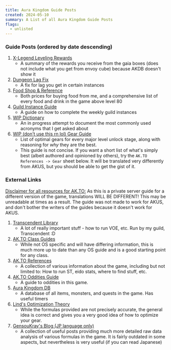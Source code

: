 ```yaml
---
title: Aura Kingdom Guide Posts
created: 2024-05-10
summary: A List of all Aura Kingdom Guide Posts
flags: 
  - unlisted
---
```


### Guide Posts (ordered by date descending)

1. [X-Legend Leveling Rewards](./levelingrewards/)
   - A summary of the rewards you receive from the gaia boxes (does not include what you get from envoy cube) because AKDB doesn't show it
2. [Dungeon Lag Fix](./dungeonlagfix/)
   - A fix for lag you get in certain instances
3. [Food Shop & Reference](./shop)
   - Both prices for buying food from me, and a comprehensive list of every food and drink in the game above level 80
4. [Guild Instance Guide](./guild-instances/)
   - A guide on how to complete the weekly guild instances
5. [WIP Dictionary](./dictionary/)
   - An in progress attempt to document the most commonly used acronyms that I get asked about
6. [WIP (don't use this rn lol) Gear Guide](./gearguide/)
   - List of optimal gears for every major level unlock stage, along with reasoning for *why* they are the best.
   - This guide is not concise. If you want a short list of what's simply best (albeit authored and opinioned by others), try the `AK.TO References -> Gear` sheet below. It will be translated very differently from AKUS, but you should be able to get the gist of it.

### External Links

<u>Disclaimer for all resources for AK.TO:</u> As this is a private server guide for a different version of the game, translations WILL BE DIFFERENT! This may be unreadable at times as a result. The guide was not made to work for AKUS, and don't bother the writers of the guides because it doesn't work for AKUS.

1. [Transcendent Library](https://transcendentguild.wordpress.com/library/)
   - A lot of really important stuff - how to run VOE, etc. Run by my guild, Transcendent :D
2. [AK.TO Class Guides](https://docs.google.com/document/d/1fYU68l9Z5MStuxC4N5qzR1nOo77198uhGxEPCnGc2hU/edit) 
   - While not OS specific and will have differing information, this is much more up to date than any OS guide and is a good starting point for any class.
3. [AK.TO References](https://docs.google.com/spreadsheets/d/1EOnM6VWPcqOXkDrRsw1sX4d2bOJ4PBf5avrmAtOPfXY/edit#gid=143300264)
   - A collection of various information about the game, including but not limited to: How to run ST, eido stats, where to find stuff, etc.
4. [AK.TO Oddities Guide](https://docs.google.com/document/d/1F09SzQGAFV0K7_pqq6UoMuC-X3iAC5XbUmQ64KcxQjo/edit#heading=h.dju5dz329gd0)
   - A guide to oddities in this game.
5. [Aura Kingdom DB](https://www.aurakingdom-db.com/)
   - A database of all items, monsters, and quests in the game. Has useful timers
6. [Lind's Optimization Theory](https://docs.google.com/document/d/1b-M2polFzj3pV454YmjxTUDkkX6pY1-72HnwiTJgOw8/edit?usp=sharing) 
   - While the formulas provided are not precisely accurate, the general idea is correct and gives you a very good idea of how to optimize your gear. 
7. [GensouKray's Blog (JP language only)](https://gensoukray.blog.fc2.com)
   - A collection of useful posts providing much more detailed raw data analysis of various formulas in the game. It is fairly outdated in some aspects, but nevertheless is very useful (if you can read Japanese)